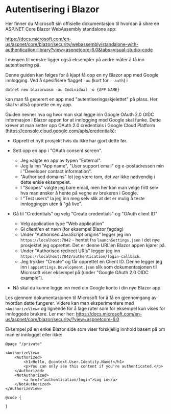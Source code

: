 # Autentisering i Blazor

Her finner du Microsoft sin offisielle dokumentasjon til hvordan å sikre en ASP.NET Core Blazor WebAssembly standalone app:

<https://docs.microsoft.com/en-us/aspnet/core/blazor/security/webassembly/standalone-with-authentication-library?view=aspnetcore-6.0&tabs=visual-studio-code>

I menyen til venstre ligger også eksempler på andre måter å få inn autentisering på.

Denne guiden kan følges for å kjapt få opp en ny Blazor app med Google innlogging. Ved å spesifisere flagget `-au` (kort for `--auth`) i

`dotnet new blazorwasm -au Individual -o {APP NAME}`

kan man få generert en app med "autentiseringsskjelettet" på plass. Her skal vi altså opprette en ny app.

Guiden nevner hva og hvor man skal legge inn Google OAuth 2.0 OIDC informasjon i Blazor appen for at innlogging med Google skal funke. Dette krever at man setter opp OAuth 2.0 credentials i Google Cloud Platform (<https://console.cloud.google.com/apis/credentials>):

- Opprett et nytt prosjekt hvis du ikke har gjort dette før.
- Sett opp en app i "OAuth consent screen".

  - Jeg valgte en app av typen "External".
  - Jeg la inn "App name", "User support email" og e-postadressen min i "Developer contact information".
  - "Authorised domains" lot jeg være tom, det var ikke nødvendig i dette enkle eksempelet.
  - I "Scopes" valgte jeg bare email, men her kan man velge fritt selv hva man ønsker å hente på vegne av brukeren i Google.
  - I "Test users" la jeg inn meg selv slik at det er mulig å teste innloggingen uten å "gå live".

- Gå til "Credentials" og velg "Create credentials" og "OAuth client ID"

  - Velg application type "Web application"
  - Gi client'en et navn (for eksempel Blazor fagdag)
  - Under "Authorised JavaScript origins" legger jeg inn `https://localhost:7042` - hentet fra `launchSettings.json` i det nye prosjektet jeg opprettet. Det er denne URL'en Blazor appen kjører på.
  - Under "Authorised redirect URIs" legger jeg inn `https://localhost:7042/authentication/login-callback`.
  - Jeg trykker "Create" og får opprettet en Client ID. Denne legger jeg inn i `appsettings.Development.json` slik som dokumentasjonen til Microsoft viser eksempel på (under "Google OAuth 2.0 OIDC example").

- Nå skal du kunne logge inn med din Google konto i din nye Blazor app

Les gjennom dokumentasjonen til Microsoft for å få en gjennomgang av hvordan dette fungerer. Videre kan man eksperimentere med `<AuthorizeView>` og lignende for å lage ruter som for eksempel kun vises for innloggede brukere. Ler mer her: <https://docs.microsoft.com/en-us/aspnet/core/blazor/security/?view=aspnetcore-6.0>

Eksempel på en enkel Blazor side som viser forskjellig innhold basert på om man er innlogget eller ikke:

```
@page "/private"

<AuthorizeView>
    <Authorized>
        <h1>Hello, @context.User.Identity.Name!</h1>
        <p>You can only see this content if you're authenticated.</p>
    </Authorized>
    <NotAuthorized>
        <a href="authentication/login">Log in</a>
    </NotAuthorized>
</AuthorizeView>

@code {

}
```
